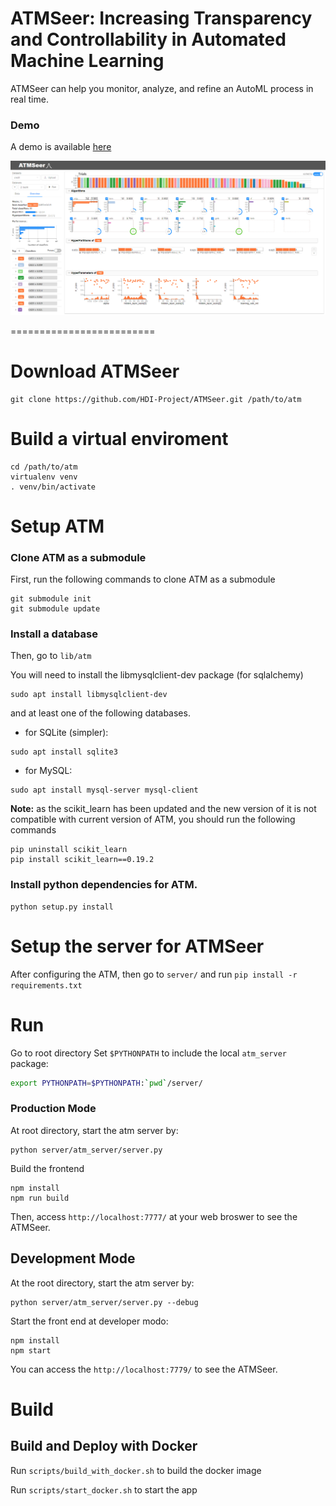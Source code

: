 # ATMSeer: Increasing Transparency and Controllability in Automated Machine Learning

ATMSeer can help you monitor, analyze, and refine an AutoML process in real time.

### Demo

A demo is available [here](http://atm.hkustvis.org)


![The system overview](screenshot.PNG)


=========================

# Download ATMSeer

```
git clone https://github.com/HDI-Project/ATMSeer.git /path/to/atm
```

# Build a virtual enviroment
```
cd /path/to/atm
virtualenv venv
. venv/bin/activate
```

# Setup ATM

### Clone ATM as a submodule
First, run the following commands to clone ATM as a submodule

```
git submodule init
git submodule update
```

### Install a database
Then, go to `lib/atm`

You will need to install the libmysqlclient-dev package (for sqlalchemy)

```
sudo apt install libmysqlclient-dev
```

and at least one of the following databases.

- for SQLite (simpler):
```
sudo apt install sqlite3
```

- for MySQL:
```
sudo apt install mysql-server mysql-client
```

**Note:** as the scikit_learn has been updated and the new version of it is not compatible with current version of ATM, you should run the following commands

```
pip uninstall scikit_learn
pip install scikit_learn==0.19.2
```

### Install python dependencies for ATM.
```
python setup.py install
```


# Setup the server for ATMSeer
After configuring the ATM, then go to `server/` and run `pip install -r requirements.txt`





# Run
Go to root directory
Set `$PYTHONPATH` to include the local `atm_server` package:
```bash
export PYTHONPATH=$PYTHONPATH:`pwd`/server/
```

### Production Mode
At root directory, start the atm server by:
```
python server/atm_server/server.py
```

Build the frontend

```
npm install
npm run build
```

Then, access `http://localhost:7777/` at your web broswer to see the ATMSeer.

## Development Mode


At the root directory, start the atm server by:
```
python server/atm_server/server.py --debug
```

Start the front end at developer modo:

```
npm install
npm start
```

You can access the `http://localhost:7779/` to see the ATMSeer.

# Build

## Build and Deploy with Docker

Run `scripts/build_with_docker.sh` to build the docker image

Run `scripts/start_docker.sh` to start the app
